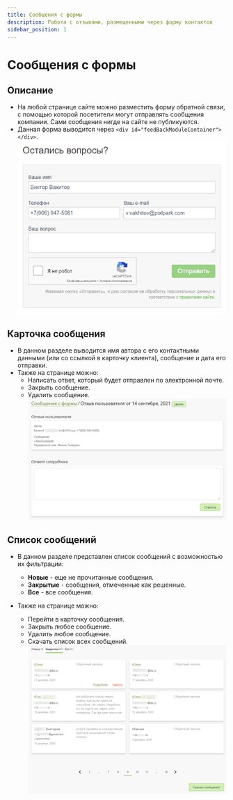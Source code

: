 ```yaml
---
title: Сообщения с формы
description: Работа с отзывами, размещенными через форму контактов
sidebar_position: 1
---
```


# Сообщения с формы
## Описание
* На любой странице сайте можно разместить форму обратной связи, с помощью которой посетители могут отправлять сообщения компании. Сами сообщения нигде на сайте не публикуются.
* Данная форма выводится через `<div id="feedBackModuleContainer"></div>`.
![](../_media/feedback/form.png)

## Карточка сообщения
* В данном разделе выводится имя автора с его контактными данными (или со ссылкой в карточку клиента), сообщение и дата его отправки.
* Также на странице можно:
    + Написать ответ, который будет отправлен по электронной почте.
    + Закрыть сообщение.
    + Удалить сообщение.
![](../_media/feedback/feedback03.png)

## Список сообщений
* В данном разделе представлен список сообщений с возможностью их фильтрации:
    + __Новые__ - еще не прочитанные сообщения.
    + __Закрытые__ - сообщения, отмеченные как решенные.
    + __Все__ - все сообщения.

* Также на странице можно:
    + Перейти в карточку сообщения.
    + Закрыть любое сообщение.
    + Удалить любое сообщение.
    + Скачать список всех сообщений.
![](../_media/feedback/feedback04.png)
